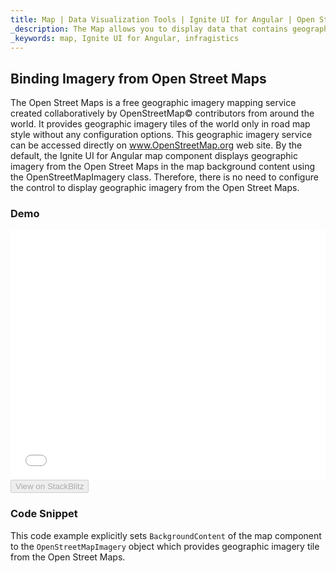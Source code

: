 ```yaml
---
title: Map | Data Visualization Tools | Ignite UI for Angular | Open Street Maps | Infragistics
_description: The Map allows you to display data that contains geographic locations from view models or geo-spatial data loaded from shape files on geographic imagery maps.View the demo, dependencies, usage and toolbar for more information.
_keywords: map, Ignite UI for Angular, infragistics
---
```


## Binding Imagery from Open Street Maps

The Open Street Maps is a free geographic imagery mapping service created collaboratively by OpenStreetMap© contributors from around the world. It provides geographic imagery tiles of the world only in road map style without any configuration options. This geographic imagery service can be accessed directly on <a href="http://www.openstreetmap.org" target="_blank">www.OpenStreetMap.org</a> web site.
By the default, the Ignite UI for Angular map component displays geographic imagery from the Open Street Maps in the map background content using the OpenStreetMapImagery class. Therefore, there is no need to configure the control to display geographic imagery from the Open Street Maps.

### Demo

<div class="sample-container loading" style="height: 400px">
    <iframe id="geo-map-binding-osm-imagery-iframe" src='{environment:demosBaseUrl}/maps/geo-map-binding-osm-imagery' width="100%" height="100%" seamless frameBorder="0" onload="onXPlatSampleIframeContentLoaded(this);"></iframe>
</div>
<div>
    <button data-localize="stackblitz" disabled class="stackblitz-btn"   data-iframe-id="geo-map-binding-osm-imagery-iframe" data-demos-base-url="{environment:demosBaseUrl}">View on StackBlitz
    </button>
</div>

<div class="divider--half"></div>

### Code Snippet

This code example explicitly sets `BackgroundContent` of the map component to the `OpenStreetMapImagery` object which provides geographic imagery tile from the Open Street Maps.
